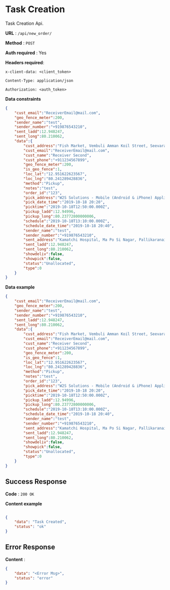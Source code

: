 # Task Creation

Task Creation Api.

**URL** : `/api/new_order/`

**Method** : `POST`

**Auth required** : Yes

**Headers required**:

 ```x-client-data: <client_token>```

 ```Content-Type: application/json```

```Authorization: <auth_token>```


**Data constraints**

```json
{
    "cust_email":"ReceiverEmail@mail.com",
    "geo_fence_meter":200,
    "sender_name":"test",
    "sender_number":"+919876543210",
    "sent_ladd":12.948247,
    "sent_long":80.210062,
    "data":{
        "cust_address":"Fish Market, Vembuli Amman Koil Street, Seevaram, Thoraipakkam, Chennai, Tamil Nadu, India",
        "cust_email":"ReceiverEmail@mail.com",
        "cust_name":"Receiver Second",
        "cust_phone":"+911234567899",
        "geo_fence_meter":200,
        "is_geo_fence":1,
        "loc_lat":"12.951622623567",
        "loc_lng":"80.241289428836",
        "method":"Pickup",
        "notes":"test",
        "order_id":"123",
        "pick_address":"W2S Solutions - Mobile (Android & iPhone) Application Development Company - Software Development, 200 Feet Radial Road, Sri Sai Nagar, Thoraipakkam, Chennai, Tamil Nadu, India",
        "pick_date_time":"2019-10-18 20:20",
        "picktime":"2019-10-18T12:50:00.000Z",
        "pickup_ladd":12.94996,
        "pickup_long":80.23772800000006,
        "schedule":"2019-10-18T13:10:00.000Z",
        "schedule_date_time":"2019-10-18 20:40",
        "sender_name":"test",
        "sender_number":"+919876543210",
        "sent_address":"Kamatchi Hospital, Ma Po Si Nagar, Pallikaranai, Chennai, Tamil Nadu",
        "sent_ladd":12.948247,
        "sent_long":80.210062,
        "showdeliv":false,
        "showpick":false,
        "status":"Unallocated",
        "type":0
    }
}


```

**Data example**

```json
{
    "cust_email":"ReceiverEmail@mail.com",
    "geo_fence_meter":200,
    "sender_name":"test",
    "sender_number":"+919876543210",
    "sent_ladd":12.948247,
    "sent_long":80.210062,
    "data":{
        "cust_address":"Fish Market, Vembuli Amman Koil Street, Seevaram, Thoraipakkam, Chennai, Tamil Nadu, India",
        "cust_email":"ReceiverEmail@mail.com",
        "cust_name":"Receiver Second",
        "cust_phone":"+911234567899",
        "geo_fence_meter":200,
        "is_geo_fence":1,
        "loc_lat":"12.951622623567",
        "loc_lng":"80.241289428836",
        "method":"Pickup",
        "notes":"test",
        "order_id":"123",
        "pick_address":"W2S Solutions - Mobile (Android & iPhone) Application Development Company - Software Development, 200 Feet Radial Road, Sri Sai Nagar, Thoraipakkam, Chennai, Tamil Nadu, India",
        "pick_date_time":"2019-10-18 20:20",
        "picktime":"2019-10-18T12:50:00.000Z",
        "pickup_ladd":12.94996,
        "pickup_long":80.23772800000006,
        "schedule":"2019-10-18T13:10:00.000Z",
        "schedule_date_time":"2019-10-18 20:40",
        "sender_name":"test",
        "sender_number":"+919876543210",
        "sent_address":"Kamatchi Hospital, Ma Po Si Nagar, Pallikaranai, Chennai, Tamil Nadu",
        "sent_ladd":12.948247,
        "sent_long":80.210062,
        "showdeliv":false,
        "showpick":false,
        "status":"Unallocated",
        "type":0
    }
}

```



## Success Response

**Code** : `200 OK`

**Content example**

```json

{
    "data": "Task Created",
    "status": "ok"
}


```

## Error Response

**Content** :

```json
{
    "data": "<Error Msg>",
    "status": "error"
}
```
